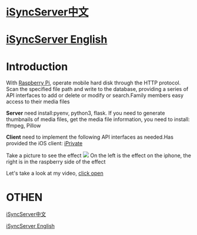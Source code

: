 
# [iSyncServer中文](http://icc.one/2017/07/05/iSyncServer%E4%BB%8B%E7%BB%8D/)

# [iSyncServer English](http://icc.one/2017/07/07/iSyncServer_README/)


# Introduction
With [Raspberry Pi](https://www.raspberrypi.org/), operate mobile hard disk through the HTTP protocol. Scan the specified file path and write to the database, providing a series of API interfaces to add or delete or modify or search.Family members easy access to their media files

**Server** need install:pyenv, python3, flask. If you need to generate thumbnails of media files, get the media file information, you need to install: ffmpeg, Pillow

**Client** need to implement the following API interfaces as needed.Has provided the iOS client: [iPrivate](https://itunes.apple.com/us/app/iprivate-protect-your-privacy-photo-video/id992360900?l=zh&ls=1&mt=8)

Take a picture to see the effect
![](http://icc.one/files/20170707_iSyncServer1.png)
On the left is the effect on the iphone, the right is in the raspberry side of the effect

Let's take a look at my video, [click open](https://v.qq.com/x/page/x0522gkcfwr.html)

# OTHEN

[iSyncServer中文](http://icc.one/2017/07/05/iSyncServer%E4%BB%8B%E7%BB%8D/)

[iSyncServer English](http://icc.one/2017/07/07/iSyncServer_README/)
